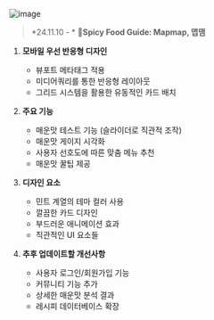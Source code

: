 ![image](https://github.com/user-attachments/assets/6fc3b2a1-18d5-4031-8a5d-445fd2416a0c)

> *24.11.10 - * 
**🍜Spicy Food Guide: Mapmap, 맵맴**
>
1. **모바일 우선 반응형 디자인**
   - 뷰포트 메타태그 적용
   - 미디어쿼리를 통한 반응형 레이아웃
   - 그리드 시스템을 활용한 유동적인 카드 배치

2. **주요 기능**
   - 매운맛 테스트 기능 (슬라이더로 직관적 조작)
   - 매운맛 게이지 시각화
   - 사용자 선호도에 따른 맞춤 메뉴 추천
   - 매운맛 꿀팁 제공

3. **디자인 요소**
   - 민트 계열의 테마 컬러 사용
   - 깔끔한 카드 디자인
   - 부드러운 애니메이션 효과
   - 직관적인 UI 요소들

4. **추후 업데이트할 개선사항**
   - 사용자 로그인/회원가입 기능
   - 커뮤니티 기능 추가
   - 상세한 매운맛 분석 결과
   - 레시피 데이터베이스 확장
